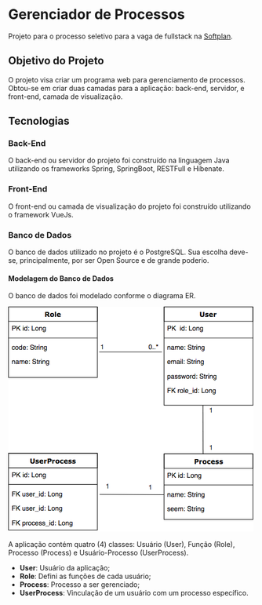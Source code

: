 # Gerenciador de Processos

Projeto para o processo seletivo para a vaga de fullstack na [Softplan](https://www.softplan.com.br/carreira/).

## Objetivo do Projeto

O projeto visa criar um programa web para gerenciamento de processos. Obtou-se em criar duas camadas para a aplicação: back-end, servidor, e front-end, camada de visualização.

## Tecnologias

### Back-End

O back-end ou servidor do projeto foi construído na linguagem Java utilizando os frameworks Spring, SpringBoot, RESTFull e Hibenate.

### Front-End

O front-end ou camada de visualização do projeto foi construído utilizando o framework VueJs.

### Banco de Dados

O banco de dados utilizado no projeto é o PostgreSQL. Sua escolha deve-se, principalmente, por ser Open Source e de grande poderio.

#### Modelagem do Banco de Dados

O banco de dados foi modelado conforme o diagrama ER.

![Diagrama](docs/images/diagrama.png)

A aplicação contém quatro (4) classes: Usuário (User), Função (Role), Processo (Process) e Usuário-Processo (UserProcess). 

- **User**: Usuário da aplicação;
- **Role**: Defini as funções de cada usuário;
- **Process**: Processo a ser gerenciado;
- **UserProcess**: Vinculação de um usuário com um processo específico.
